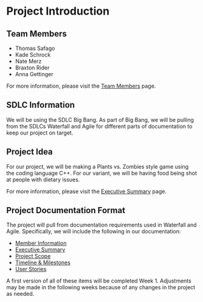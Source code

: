 # Project Introduction

## Team Members 
- Thomas Safago
- Kade Schrock
- Nate Merz
- Braxton Rider
- Anna Gettinger

For more information, please visit the [Team Members](https://github.com/kiffit/Shooting-Food-at-People-with-Dietary-Issues/blob/main/Documentation/Team-Members/dietary%20team%20members.pdf) page.

## SDLC Information
We will be using the SDLC Big Bang. As part of Big Bang, we will be pulling from the SDLCs Waterfall and Agile for different parts of documentation to keep our project on target.

## Project Idea
For our project, we will be making a Plants vs. Zombies style game using the coding language C++. For our variant, we will be having food being shot at people with dietary issues.

For more information, please visit the [Executive Summary](https://github.com/kiffit/Shooting-Food-at-People-with-Dietary-Issues/blob/main/Documentation/Executive-Summary.md) page.

## Project Documentation Format
The project will pull from documentation requirements used in Waterfall and Agile. Specifically, we will include the following in our documentation:

- [Member Information](https://github.com/kiffit/Shooting-Food-at-People-with-Dietary-Issues/blob/main/Documentation/Team-Members/dietary%20team%20members.pdf)
- [Executive Summary](https://github.com/kiffit/Shooting-Food-at-People-with-Dietary-Issues/blob/main/Documentation/Executive-Summary.md)
- [Project Scope](https://github.com/kiffit/Shooting-Food-at-People-with-Dietary-Issues/blob/main/Documentation/Scope.md)
- [Timeline & Milestones](https://github.com/kiffit/Shooting-Food-at-People-with-Dietary-Issues/tree/main/Documentation/Timeline)
- [User Stories](https://github.com/kiffit/Shooting-Food-at-People-with-Dietary-Issues/tree/main/Documentation/User-Stories)

A first version of all of these items will be completed Week 1. Adjustments may be made in the following weeks because of any changes in the project as needed.

